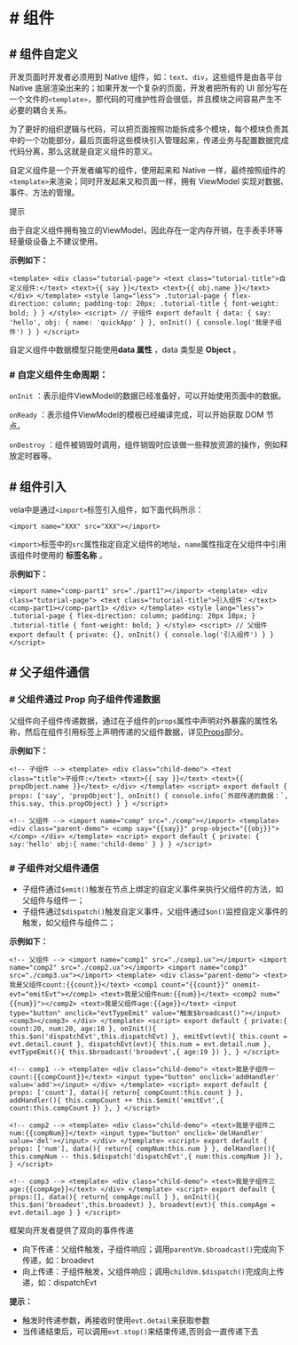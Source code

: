 <!-- 源地址: https://iot.mi.com/vela/quickapp/zh/guide/framework/template/component.html -->

# # 组件

## # 组件自定义

开发页面时开发者必须用到 Native 组件，如：`text`、`div`，这些组件是由各平台 Native 底层渲染出来的；如果开发一个复杂的页面，开发者把所有的 UI 部分写在一个文件的`<template>`，那代码的可维护性将会很低，并且模块之间容易产生不必要的耦合关系。

为了更好的组织逻辑与代码，可以把页面按照功能拆成多个模块，每个模块负责其中的一个功能部分，最后页面将这些模块引入管理起来，传递业务与配置数据完成代码分离，那么这就是自定义组件的意义。

自定义组件是一个开发者编写的组件，使用起来和 Native 一样，最终按照组件的`<template>`来渲染；同时开发起来又和页面一样，拥有 ViewModel 实现对数据、事件、方法的管理。

提示

由于自定义组件拥有独立的ViewModel，因此存在一定内存开销，在手表手环等轻量级设备上不建议使用。

**示例如下：**

``` <template> <div class="tutorial-page"> <text class="tutorial-title">自定义组件:</text> <text>{{ say }}</text> <text>{{ obj.name }}</text> </div> </template> <style lang="less"> .tutorial-page { flex-direction: column; padding-top: 20px; .tutorial-title { font-weight: bold; } } </style> <script> // 子组件 export default { data: { say: 'hello', obj: { name: 'quickApp' } }, onInit() { console.log('我是子组件') } } </script> ```

自定义组件中数据模型只能使用**data 属性** ，data 类型是 **Object** 。

### # 自定义组件生命周期：

`onInit` ：表示组件ViewModel的数据已经准备好，可以开始使用页面中的数据。

`onReady` ：表示组件ViewModel的模板已经编译完成，可以开始获取 DOM 节点。

`onDestroy` ：组件被销毁时调用，组件销毁时应该做一些释放资源的操作，例如释放定时器等。

## # 组件引入

vela中是通过`<import>`标签引入组件，如下面代码所示：

``` <import name="XXX" src="XXX"></import> ```

`<import>`标签中的`src`属性指定自定义组件的地址，`name`属性指定在父组件中引用该组件时使用的 **标签名称** 。

**示例如下：**

``` <import name="comp-part1" src="./part1"></import> <template> <div class="tutorial-page"> <text class="tutorial-title">引入组件：</text> <comp-part1></comp-part1> </div> </template> <style lang="less"> .tutorial-page { flex-direction: column; padding: 20px 10px; } .tutorial-title { font-weight: bold; } </style> <script> // 父组件 export default { private: {}, onInit() { console.log('引入组件') } } </script> ```

## # 父子组件通信

### # 父组件通过 Prop 向子组件传递数据

父组件向子组件传递数据，通过在子组件的`props`属性中声明对外暴露的属性名称，然后在组件引用标签上声明传递的父组件数据，详见[Props](</vela/quickapp/zh/guide/framework/template/Props.html>)部分。

**示例如下：**

``` <!-- 子组件 --> <template> <div class="child-demo"> <text class="title">子组件:</text> <text>{{ say }}</text> <text>{{ propObject.name }}</text> </div> </template> <script> export default { props: ['say', 'propObject'], onInit() { console.info(`外部传递的数据：`, this.say, this.propObject) } } </script> ```

``` <!-- 父组件 --> <import name="comp" src="./comp"></import> <template> <div class="parent-demo"> <comp say="{{say}}" prop-object="{{obj}}"></comp> </div> </template> <script> export default { private: { say:'hello' obj:{ name:'child-demo' } } } </script> ```

### # 子组件对父组件通信

  * 子组件通过`$emit()`触发在节点上绑定的自定义事件来执行父组件的方法，如父组件与组件一；
  * 子组件通过`$dispatch()`触发自定义事件，父组件通过`$on()`监控自定义事件的触发，如父组件与组件二；

**示例如下：**

``` <!-- 父组件 --> <import name="comp1" src="./comp1.ux"></import> <import name="comp2" src="./comp2.ux"></import> <import name="comp3" src="./comp3.ux"></import> <template> <div class="parent-demo"> <text>我是父组件count:{{count}}</text> <comp1 count="{{count}}" onemit-evt="emitEvt"></comp1> <text>我是父组件num:{{num}}</text> <comp2 num="{{num}}"></comp2> <text>我是父组件age:{{age}}</text> <input type="button" onclick="evtTypeEmit" value="触发$broadcast()"></input> <comp3></comp3> </div> </template> <script> export default { private:{ count:20, num:20, age:18 }, onInit(){ this.$on('dispatchEvt',this.dispatchEvt) }, emitEvt(evt){ this.count = evt.detail.count }, dispatchEvt(evt){ this.num = evt.detail.num }, evtTypeEmit(){ this.$broadcast('broadevt',{ age:19 }) }, } </script> ```

``` <!-- comp1 --> <template> <div class="child-demo"> <text>我是子组件一count:{{compCount}}</text> <input type="button" onclick='addHandler' value='add'></input> </div> </template> <script> export default { props: ['count'], data(){ return{ compCount:this.count } }, addHandler(){ this.compCount ++ this.$emit('emitEvt',{ count:this.compCount }) }, } </script> ```

``` <!-- comp2 --> <template> <div class="child-demo"> <text>我是子组件二num:{{compNum}}</text> <input type="button" onclick='delHandler' value='del'></input> </div> </template> <script> export default { props: ['num'], data(){ return{ compNum:this.num } }, delHandler(){ this.compNum -- this.$dispatch('dispatchEvt',{ num:this.compNum }) }, } </script> ```

``` <!-- comp3 --> <template> <div class="child-demo"> <text>我是子组件三age:{{compAge}}</text> </div> </template> <script> export default { props:[], data(){ return{ compAge:null } }, onInit(){ this.$on('broadevt',this.broadevt) }, broadevt(evt){ this.compAge = evt.detail.age } } </script> ```

框架向开发者提供了双向的事件传递

  * 向下传递：父组件触发，子组件响应；调用`parentVm.$broadcast()`完成向下传递，如：broadevt
  * 向上传递：子组件触发，父组件响应；调用`childVm.$dispatch()`完成向上传递，如：dispatchEvt

**提示：**

  * 触发时传递参数，再接收时使用`evt.detail`来获取参数
  * 当传递结束后，可以调用`evt.stop()`来结束传递,否则会一直传递下去

